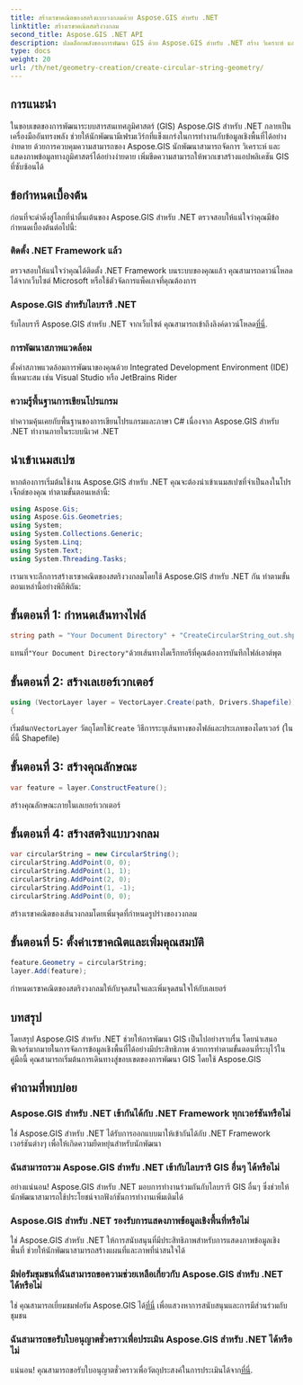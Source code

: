 ```yaml
---
title: สร้างเรขาคณิตของสตริงแบบวงกลมด้วย Aspose.GIS สำหรับ .NET
linktitle: สร้างเรขาคณิตสตริงวงกลม
second_title: Aspose.GIS .NET API
description: ปลดล็อกพลังของการพัฒนา GIS ด้วย Aspose.GIS สำหรับ .NET สร้าง วิเคราะห์ และแสดงภาพข้อมูลเชิงพื้นที่ได้อย่างง่ายดาย
type: docs
weight: 20
url: /th/net/geometry-creation/create-circular-string-geometry/
---
```

## การแนะนำ
ในขอบเขตของการพัฒนาระบบสารสนเทศภูมิศาสตร์ (GIS) Aspose.GIS สำหรับ .NET กลายเป็นเครื่องมืออันทรงพลัง ช่วยให้นักพัฒนามีเฟรมเวิร์กที่แข็งแกร่งในการทำงานกับข้อมูลเชิงพื้นที่ได้อย่างง่ายดาย ด้วยการควบคุมความสามารถของ Aspose.GIS นักพัฒนาสามารถจัดการ วิเคราะห์ และแสดงภาพข้อมูลทางภูมิศาสตร์ได้อย่างง่ายดาย เพิ่มขีดความสามารถให้พวกเขาสร้างแอปพลิเคชัน GIS ที่ซับซ้อนได้
## ข้อกำหนดเบื้องต้น
ก่อนที่จะดำดิ่งสู่โลกที่น่าตื่นเต้นของ Aspose.GIS สำหรับ .NET ตรวจสอบให้แน่ใจว่าคุณมีข้อกำหนดเบื้องต้นต่อไปนี้:
### ติดตั้ง .NET Framework แล้ว
ตรวจสอบให้แน่ใจว่าคุณได้ติดตั้ง .NET Framework บนระบบของคุณแล้ว คุณสามารถดาวน์โหลดได้จากเว็บไซต์ Microsoft หรือใช้ตัวจัดการแพ็คเกจที่คุณต้องการ
### Aspose.GIS สำหรับไลบรารี .NET
 รับไลบรารี Aspose.GIS สำหรับ .NET จากเว็บไซต์ คุณสามารถเข้าถึงลิงค์ดาวน์โหลด[ที่นี่](https://releases.aspose.com/gis/net/).
### การพัฒนาสภาพแวดล้อม
ตั้งค่าสภาพแวดล้อมการพัฒนาของคุณด้วย Integrated Development Environment (IDE) ที่เหมาะสม เช่น Visual Studio หรือ JetBrains Rider
### ความรู้พื้นฐานการเขียนโปรแกรม
ทำความคุ้นเคยกับพื้นฐานของการเขียนโปรแกรมและภาษา C# เนื่องจาก Aspose.GIS สำหรับ .NET ทำงานภายในระบบนิเวศ .NET

## นำเข้าเนมสเปซ
หากต้องการเริ่มต้นใช้งาน Aspose.GIS สำหรับ .NET คุณจะต้องนำเข้าเนมสเปซที่จำเป็นลงในโปรเจ็กต์ของคุณ ทำตามขั้นตอนเหล่านี้:

```csharp
using Aspose.Gis;
using Aspose.Gis.Geometries;
using System;
using System.Collections.Generic;
using System.Linq;
using System.Text;
using System.Threading.Tasks;
```

เรามาเจาะลึกการสร้างเรขาคณิตของสตริงวงกลมโดยใช้ Aspose.GIS สำหรับ .NET กัน ทำตามขั้นตอนเหล่านี้อย่างพิถีพิถัน:
## ขั้นตอนที่ 1: กำหนดเส้นทางไฟล์
```csharp
string path = "Your Document Directory" + "CreateCircularString_out.shp";
```
 แทนที่`"Your Document Directory"`ด้วยเส้นทางไดเร็กทอรีที่คุณต้องการบันทึกไฟล์เอาต์พุต
## ขั้นตอนที่ 2: สร้างเลเยอร์เวกเตอร์
```csharp
using (VectorLayer layer = VectorLayer.Create(path, Drivers.Shapefile))
{
```
 เริ่มต้นก`VectorLayer` วัตถุโดยใช้`Create` วิธีการระบุเส้นทางของไฟล์และประเภทของไดรเวอร์ (ในที่นี้ Shapefile)
## ขั้นตอนที่ 3: สร้างคุณลักษณะ
```csharp
var feature = layer.ConstructFeature();
```
สร้างคุณลักษณะภายในเลเยอร์เวกเตอร์
## ขั้นตอนที่ 4: สร้างสตริงแบบวงกลม
```csharp
var circularString = new CircularString();
circularString.AddPoint(0, 0);
circularString.AddPoint(1, 1);
circularString.AddPoint(2, 0);
circularString.AddPoint(1, -1);
circularString.AddPoint(0, 0);
```
สร้างเรขาคณิตของเส้นวงกลมโดยเพิ่มจุดที่กำหนดรูปร่างของวงกลม
## ขั้นตอนที่ 5: ตั้งค่าเรขาคณิตและเพิ่มคุณสมบัติ
```csharp
feature.Geometry = circularString;
layer.Add(feature);
```
กำหนดเรขาคณิตของสตริงวงกลมให้กับจุดสนใจและเพิ่มจุดสนใจให้กับเลเยอร์

## บทสรุป
โดยสรุป Aspose.GIS สำหรับ .NET ช่วยให้การพัฒนา GIS เป็นไปอย่างราบรื่น โดยนำเสนอฟีเจอร์มากมายในการจัดการข้อมูลเชิงพื้นที่ได้อย่างมีประสิทธิภาพ ด้วยการทำตามขั้นตอนที่ระบุไว้ในคู่มือนี้ คุณสามารถเริ่มต้นการเดินทางสู่ขอบเขตของการพัฒนา GIS โดยใช้ Aspose.GIS
## คำถามที่พบบ่อย
### Aspose.GIS สำหรับ .NET เข้ากันได้กับ .NET Framework ทุกเวอร์ชันหรือไม่
ใช่ Aspose.GIS สำหรับ .NET ได้รับการออกแบบมาให้เข้ากันได้กับ .NET Framework เวอร์ชันต่างๆ เพื่อให้เกิดความยืดหยุ่นสำหรับนักพัฒนา
### ฉันสามารถรวม Aspose.GIS สำหรับ .NET เข้ากับไลบรารี GIS อื่นๆ ได้หรือไม่
อย่างแน่นอน! Aspose.GIS สำหรับ .NET มอบการทำงานร่วมกันกับไลบรารี GIS อื่นๆ ซึ่งช่วยให้นักพัฒนาสามารถใช้ประโยชน์จากฟังก์ชันการทำงานเพิ่มเติมได้
### Aspose.GIS สำหรับ .NET รองรับการแสดงภาพข้อมูลเชิงพื้นที่หรือไม่
ใช่ Aspose.GIS สำหรับ .NET ให้การสนับสนุนที่มีประสิทธิภาพสำหรับการแสดงภาพข้อมูลเชิงพื้นที่ ช่วยให้นักพัฒนาสามารถสร้างแผนที่และภาพที่น่าสนใจได้
### มีฟอรัมชุมชนที่ฉันสามารถขอความช่วยเหลือเกี่ยวกับ Aspose.GIS สำหรับ .NET ได้หรือไม่
 ใช่ คุณสามารถเยี่ยมชมฟอรัม Aspose.GIS ได้[ที่นี่](https://forum.aspose.com/c/gis/33) เพื่อแสวงหาการสนับสนุนและการมีส่วนร่วมกับชุมชน
### ฉันสามารถขอรับใบอนุญาตชั่วคราวเพื่อประเมิน Aspose.GIS สำหรับ .NET ได้หรือไม่
 แน่นอน! คุณสามารถขอรับใบอนุญาตชั่วคราวเพื่อวัตถุประสงค์ในการประเมินได้จาก[ที่นี่](https://purchase.aspose.com/temporary-license/).